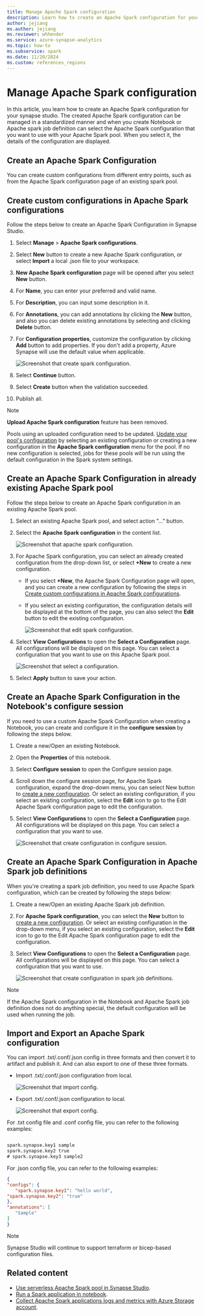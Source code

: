 ```yaml
---
title: Manage Apache Spark configuration
description: Learn how to create an Apache Spark configuration for your synapse studio.
author: jejiang
ms.author: jejiang
ms.reviewer: whhender 
ms.service: azure-synapse-analytics
ms.topic: how-to
ms.subservice: spark
ms.date: 11/20/2024
ms.custom: references_regions
---
```


# Manage Apache Spark configuration

In this article, you learn how to create an Apache Spark configuration for your synapse studio. The created Apache Spark configuration can be managed in a standardized manner and when you create Notebook or Apache spark job definition can select the Apache Spark configuration that you want to use with your Apache Spark pool. When you select it, the details of the configuration are displayed.

## Create an Apache Spark Configuration

You can create custom configurations from different entry points, such as from the Apache Spark configuration page of an existing spark pool.

## Create custom configurations in Apache Spark configurations

Follow the steps below to create an Apache Spark Configuration in Synapse Studio.

1. Select **Manage** > **Apache Spark configurations**.
1. Select **New** button to create a new Apache Spark configuration, or select **Import** a local .json file to your workspace.
1. **New Apache Spark configuration** page will be opened after you select **New** button.
1. For **Name**, you can enter your preferred and valid name.
1. For **Description**, you can input some description in it.
1. For **Annotations**, you can add annotations by clicking the **New** button, and also you can delete existing annotations by selecting and clicking **Delete** button.
1. For **Configuration properties**, customize the configuration by clicking **Add** button to add properties. If you don't add a property, Azure Synapse will use the default value when applicable. 

   ![Screenshot that create spark configuration.](./media/apache-spark-azure-log-analytics/create-spark-configuration.png)

1. Select **Continue** button.
1. Select **Create** button when the validation succeeded.
1. Publish all.

> [!NOTE]
> **Upload Apache Spark configuration** feature has been removed.
>
> Pools using an uploaded configuration need to be updated. [Update your pool's configuration](#create-an-apache-spark-configuration-in-already-existing-apache-spark-pool) by selecting an existing configuration or creating a new configuration in the **Apache Spark configuration** menu for the pool. If no new configuration is selected, jobs for these pools will be run using the default configuration in the Spark system settings.

## Create an Apache Spark Configuration in already existing Apache Spark pool

Follow the steps below to create an Apache Spark configuration in an existing Apache Spark pool.

1. Select an existing Apache Spark pool, and select action "..." button.
1. Select the **Apache Spark configuration** in the content list.

   ![Screenshot that apache spark configuration.](./media/apache-spark-azure-create-spark-configuration/create-spark-configuration-by-right-click-on-spark-pool.png)

1. For Apache Spark configuration, you can select an already created configuration from the drop-down list, or select **+New** to create a new configuration.

   * If you select **+New**, the Apache Spark Configuration page will open, and you can create a new configuration by following the steps in [Create custom configurations in Apache Spark configurations](#create-custom-configurations-in-apache-spark-configurations).
   * If you select an existing configuration, the configuration details will be displayed at the bottom of the page, you can also select the **Edit** button to edit the existing configuration.

      ![Screenshot that edit spark configuration.](./media/apache-spark-azure-create-spark-configuration/edit-spark-config.png)

1. Select **View Configurations** to open the **Select a Configuration** page. All configurations will be displayed on this page. You can select a configuration that you want to use on this Apache Spark pool.
  
   ![Screenshot that select a configuration.](./media/apache-spark-azure-create-spark-configuration/select-a-configuration.png)

1. Select **Apply** button to save your action.

## Create an Apache Spark Configuration in the Notebook's configure session

If you need to use a custom Apache Spark Configuration when creating a Notebook, you can create and configure it in the **configure session** by following the steps below.

1. Create a new/Open an existing Notebook.
1. Open the **Properties** of this notebook.
1. Select **Configure session** to open the Configure session page.
1. Scroll down the configure session page, for Apache Spark configuration, expand the drop-down menu, you can select New button to [create a new configuration](#create-custom-configurations-in-apache-spark-configurations). Or select an existing configuration, if you select an existing configuration, select the **Edit** icon to go to the Edit Apache Spark configuration page to edit the configuration.
1. Select **View Configurations** to open the **Select a Configuration** page. All configurations will be displayed on this page. You can select a configuration that you want to use.

   ![Screenshot that create configuration in configure session.](./media/apache-spark-azure-create-spark-configuration/create-spark-config-in-configure-session.png)

## Create an Apache Spark Configuration in Apache Spark job definitions

When you're creating a spark job definition, you need to use Apache Spark configuration, which can be created by following the steps below:

1. Create a new/Open an existing Apache Spark job definition.
1. For **Apache Spark configuration**, you can select the **New** button to [create a new configuration](#create-custom-configurations-in-apache-spark-configurations). Or select an existing configuration in the drop-down menu, if you select an existing configuration, select the **Edit** icon to go to the Edit Apache Spark configuration page to edit the configuration.
1. Select **View Configurations** to open the **Select a Configuration** page. All configurations will be displayed on this page. You can select a configuration that you want to use.

   ![Screenshot that create configuration in spark job definitions.](./media/apache-spark-azure-create-spark-configuration/create-spark-config-in-spark-job-definition.png)

> [!NOTE]
>
> If the Apache Spark configuration in the Notebook and Apache Spark job definition does not do anything special, the default configuration will be used when running the job.

## Import and Export an Apache Spark configuration

You can import .txt/.conf/.json config in three formats and then convert it to artifact and publish it. And can also export to one of these three formats.  

* Import .txt/.conf/.json configuration from local.

   ![Screenshot that import config.](./media/apache-spark-azure-create-spark-configuration/import-config.png)

* Export .txt/.conf/.json configuration to local.

   ![Screenshot that export config.](./media/apache-spark-azure-create-spark-configuration/export-config.png)

For .txt config file and .conf config file, you can refer to the following examples:

```txt

spark.synapse.key1 sample
spark.synapse.key2 true
# spark.synapse.key3 sample2

```

For .json config file, you can refer to the following examples:

```json
{
"configs": {
   "spark.synapse.key1": "hello world",
"spark.synapse.key2": "true"
},
"annotations": [
   "Sample"
]
}
```

> [!NOTE]
> Synapse Studio will continue to support terraform or bicep-based configuration files.

## Related content

* [Use serverless Apache Spark pool in Synapse Studio](../quickstart-create-apache-spark-pool-studio.md).
* [Run a Spark application in notebook](./apache-spark-development-using-notebooks.md).
* [Collect Apache Spark applications logs and metrics with Azure Storage account](./azure-synapse-diagnostic-emitters-azure-storage.md).